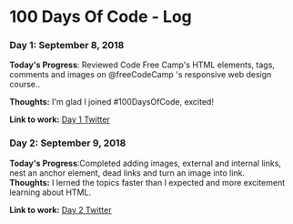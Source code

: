 # 100 Days Of Code - Log

### Day 1: September 8, 2018

**Today's Progress**: Reviewed Code Free Camp's HTML elements, tags, comments and images on @freeCodeCamp 's  responsive web design course..

**Thoughts:** I'm glad I joined #100DaysOfCode, excited!

**Link to work:** [Day 1 Twitter](https://twitter.com/Eden_Belachew/status/1038475773483446272)

### Day 2: September 9, 2018

**Today's Progress**:Completed adding images, external and internal links, nest an anchor element, dead links and turn an image into link.  
**Thoughts:** I lerned the topics faster than I expected and more excitement learning about HTML.

**Link to work:** [Day 2 Twitter](https://twitter.com/Eden_Belachew/status/1038856551442857987)

